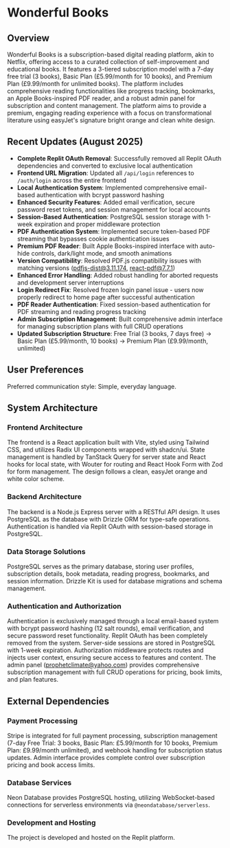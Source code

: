 # Wonderful Books

## Overview
Wonderful Books is a subscription-based digital reading platform, akin to Netflix, offering access to a curated collection of self-improvement and educational books. It features a 3-tiered subscription model with a 7-day free trial (3 books), Basic Plan (£5.99/month for 10 books), and Premium Plan (£9.99/month for unlimited books). The platform includes comprehensive reading functionalities like progress tracking, bookmarks, an Apple Books-inspired PDF reader, and a robust admin panel for subscription and content management. The platform aims to provide a premium, engaging reading experience with a focus on transformational literature using easyJet's signature bright orange and clean white design.

## Recent Updates (August 2025)
- **Complete Replit OAuth Removal**: Successfully removed all Replit OAuth dependencies and converted to exclusive local authentication
- **Frontend URL Migration**: Updated all `/api/login` references to `/auth/login` across the entire frontend
- **Local Authentication System**: Implemented comprehensive email-based authentication with bcrypt password hashing
- **Enhanced Security Features**: Added email verification, secure password reset tokens, and session management for local accounts  
- **Session-Based Authentication**: PostgreSQL session storage with 1-week expiration and proper middleware protection
- **PDF Authentication System**: Implemented secure token-based PDF streaming that bypasses cookie authentication issues
- **Premium PDF Reader**: Built Apple Books-inspired interface with auto-hide controls, dark/light mode, and smooth animations
- **Version Compatibility**: Resolved PDF.js compatibility issues with matching versions (pdfjs-dist@3.11.174, react-pdf@7.7.1)
- **Enhanced Error Handling**: Added robust handling for aborted requests and development server interruptions
- **Login Redirect Fix**: Resolved frozen login panel issue - users now properly redirect to home page after successful authentication
- **PDF Reader Authentication**: Fixed session-based authentication for PDF streaming and reading progress tracking
- **Admin Subscription Management**: Built comprehensive admin interface for managing subscription plans with full CRUD operations
- **Updated Subscription Structure**: Free Trial (3 books, 7 days free) → Basic Plan (£5.99/month, 10 books) → Premium Plan (£9.99/month, unlimited)

## User Preferences
Preferred communication style: Simple, everyday language.

## System Architecture

### Frontend Architecture
The frontend is a React application built with Vite, styled using Tailwind CSS, and utilizes Radix UI components wrapped with shadcn/ui. State management is handled by TanStack Query for server state and React hooks for local state, with Wouter for routing and React Hook Form with Zod for form management. The design follows a clean, easyJet orange and white color scheme.

### Backend Architecture
The backend is a Node.js Express server with a RESTful API design. It uses PostgreSQL as the database with Drizzle ORM for type-safe operations. Authentication is handled via Replit OAuth with session-based storage in PostgreSQL.

### Data Storage Solutions
PostgreSQL serves as the primary database, storing user profiles, subscription details, book metadata, reading progress, bookmarks, and session information. Drizzle Kit is used for database migrations and schema management.

### Authentication and Authorization  
Authentication is exclusively managed through a local email-based system with bcrypt password hashing (12 salt rounds), email verification, and secure password reset functionality. Replit OAuth has been completely removed from the system. Server-side sessions are stored in PostgreSQL with 1-week expiration. Authorization middleware protects routes and injects user context, ensuring secure access to features and content. The admin panel (prophetclimate@yahoo.com) provides comprehensive subscription management with full CRUD operations for pricing, book limits, and plan features.

## External Dependencies

### Payment Processing
Stripe is integrated for full payment processing, subscription management (7-day Free Trial: 3 books, Basic Plan: £5.99/month for 10 books, Premium Plan: £9.99/month unlimited), and webhook handling for subscription status updates. Admin interface provides complete control over subscription pricing and book access limits.

### Database Services
Neon Database provides PostgreSQL hosting, utilizing WebSocket-based connections for serverless environments via `@neondatabase/serverless`.

### Development and Hosting
The project is developed and hosted on the Replit platform.
